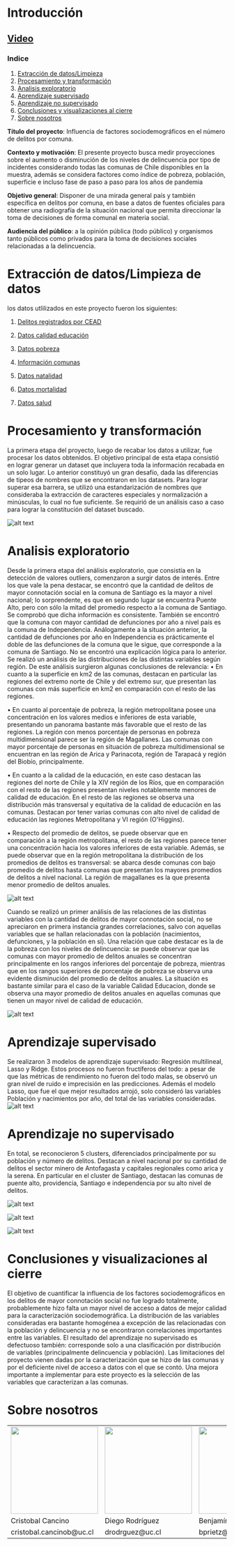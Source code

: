 # Introducción

## [Video](https://www.youtube.com/watch?v=ObUYAk9pEFU)

### **Indice**

1. [Extracción de datos/Limpieza](https://08benja08p.github.io/Grupo-8-CDD/#extracci%C3%B3n-de-datoslimpieza-de-datos)
2. [Procesamiento y transformación](https://08benja08p.github.io/Grupo-8-CDD/#procesamiento-y-transformaci%C3%B3n)
3. [Analisis exploratorio](https://08benja08p.github.io/Grupo-8-CDD/#analisis-exploratorio)
4. [Aprendizaje supervisado](https://08benja08p.github.io/Grupo-8-CDD/#aprendizaje-supervisado)
5. [Aprendizaje no supervisado](https://08benja08p.github.io/Grupo-8-CDD/#aprendizaje-no-supervisado)
6. [Conclusiones y visualizaciones al cierre](https://08benja08p.github.io/Grupo-8-CDD/#conclusiones-y-visualizaciones-al-cierre)
7. [Sobre nosotros](https://08benja08p.github.io/Grupo-8-CDD/#Sobre-nosotros)

**Título del proyecto**: Influencia de factores sociodemográficos en el número de delitos por comuna.

**Contexto y motivación**: El presente proyecto busca medir proyecciones sobre el aumento o disminución de los niveles de delincuencia por tipo de incidentes considerando todas las comunas de Chile disponibles en la muestra, además se considera factores como índice de pobreza, población, superficie e incluso fase de paso a paso para los años de pandemia

**Objetivo general**: Disponer de una mirada general país y también específica en delitos por comuna, en base a datos de fuentes oficiales para obtener una radiografía de la situación nacional que permita direccionar la toma de decisiones de forma comunal en materia social.

**Audiencia del público**: a la opinión pública (todo público) y organismos tanto públicos como privados para la toma de decisiones sociales relacionadas a la delincuencia.

# Extracción de datos/Limpieza de datos

los datos utlilizados en este proyecto fueron los siguientes:

1. [Delitos registrados por CEAD](http://cead.spd.gov.cl/centro-de-documentacion/?wpdmpro=estadisticas-anuales-delitos-de-mayor-connotacion-social-dmcs-base-censo-2017)

2. [Datos calidad educación](http://datos.mineduc.cl/dashboards/20014/descarga-bases-de-datos-sned/)

3. [Datos pobreza](http://observatorio.ministeriodesarrollosocial.gob.cl/storage/docs/pobreza-comunal/2017/PLANILLA_Estimaciones_comunales_tasa_pobreza_por_ingresos_multidimensional_2017.xlsx)

4. [Información comunas](https://github.com/MinCiencia/Datos-COVID19/blob/master/input/Otros/InformacionComunas.csv)

5. [Datos natalidad](https://github.com/MinCiencia/Datos-COVID19/tree/master/input/RegistroCivil)

6. [Datos mortalidad](https://github.com/MinCiencia/Datos-COVID19/tree/master/input/RegistroCivil)

7. [Datos salud](https://repositoriodeis.minsal.cl/DatosAbiertos/Establecimientos_ChileDEIS_MINSAL%2010-12-2021.xlsx)

# Procesamiento y transformación

La primera etapa del proyecto, luego de recabar los datos a utilizar, fue procesar los datos obtenidos. El objetivo principal de esta etapa consistió en lograr generar un dataset que incluyera toda la información recabada en un solo lugar. Lo anterior constituyó un gran desafío, dada las diferencias de tipeos de nombres que se encontraron en los datasets. Para lograr superar esa barrera, se utilizó una estandarización de nombres que consideraba la extracción de caracteres especiales y normalización a minúsculas, lo cual no fue suficiente. Se requirió de un análisis caso a caso para lograr la constitución del dataset buscado.

![alt text](https://github.com/08benja08p/Grupo-8-CDD/raw/main/Fotos/dataset.jpg "Logo Title Text 1")


# Analisis exploratorio

Desde la primera etapa del análisis exploratorio, que consistía en la detección de valores outliers, comenzaron a surgir datos de interés. Entre los que vale la pena destacar, se encontró que la cantidad de delitos de mayor connotación social en la comuna de Santiago es la mayor a nivel nacional; lo sorprendente, es que en segundo lugar se encuentra Puente Alto, pero con sólo la mitad del promedio respecto a la comuna de Santiago. Se comprobó que dicha información es consistente. 
También se encontró que la comuna con mayor cantidad de defunciones por año a nivel país es la comuna de Independencia. Análogamente a la situación anterior, la cantidad de defunciones por año en Independencia es prácticamente el doble de las defunciones de la comuna que le sigue, que corresponde a la comuna de Santiago. No se encontró una explicación lógica para lo anterior.
Se realizó un análisis de las distribuciones de las distintas variables según región. De este análisis surgieron algunas conclusiones de relevancia:
•	En cuanto a la superficie en km2 de las comunas, destacan en particular las regiones del extremo norte de Chile y del extremo sur, que presentan las comunas con más superficie en km2 en comparación con el resto de las regiones.

•	En cuanto al porcentaje de pobreza, la región metropolitana posee una concentración en los valores medios e inferiores de esta variable, presentando un panorama bastante más favorable que el resto de las regiones. La región con menos porcentaje de personas en pobreza multidimensional parece ser la región de Magallanes. Las comunas con mayor porcentaje de personas en situación de pobreza multidimensional se encuentran en las región de Arica y Parinacota, región de Tarapacá y región del Biobío, principalmente.

•	En cuanto a la calidad de la educación, en este caso destacan las regiones del norte de Chile y la XIV región de los Ríos, que en comparación con el resto de las regiones presentan niveles notablemente menores de calidad de educación. En el resto de las regiones se observa una distribución más transversal y equitativa de la calidad de educación en las comunas. Destacan por tener varias comunas con alto nivel de calidad de educación las regiones Metropolitana y VI región (O'Higgins).

•	Respecto del promedio de delitos, se puede observar que en comparación a la región metropolitana, el resto de las regiones parece tener una concentración hacia los valores inferiores de esta variable. Además, se puede observar que en la región metropolitana la distribución de los promedios de delitos es transversal: se abarca desde comunas con bajo promedio de delitos hasta comunas que presentan los mayores promedios de delitos a nivel nacional. La región de magallanes es la que presenta menor promedio de delitos anuales. 

![alt text](https://github.com/08benja08p/Grupo-8-CDD/raw/main/Fotos/alo.jpg "Logo Title Text 1")


Cuando se realizó un primer análisis de las relaciones de las distintas variables con la cantidad de delitos de mayor connotación social, no se apreciaron en primera instancia grandes correlaciones, salvo con aquellas variables que se hallan relacionadas con la población (nacimientos, defunciones, y la población en sí). Una relación que cabe destacar es la de la pobreza con los niveles de delincuencia:  se puede observar que las comunas con mayor promedio de delitos anuales se concentran principalmente en los rangos inferiores del porcentaje de pobreza, mientras que en los rangos superiores de porcentaje de pobreza se observa una evidente disminución del promedio de delitos anuales. La situación es bastante similar para el caso de la variable Calidad Educacion, donde se observa una mayor promedio de delitos anuales en aquellas comunas que tienen un mayor nivel de calidad de educación.

![alt text](https://github.com/08benja08p/Grupo-8-CDD/raw/main/Fotos/graf.jpg "Logo Title Text 1")


# Aprendizaje supervisado

Se realizaron 3 modelos de aprendizaje supervisado: Regresión multilineal, Lasso y Ridge. Estos procesos no fueron fructíferos del todo: a pesar de que las métricas de rendimiento no fueron del todo malas, se observó un gran nivel de ruido e imprecisión en las predicciones. Además el modelo Lasso, que fue el que mejor resultados arrojó, solo consideró las variables Población y nacimientos por año, del total de las variables consideradas.
![alt text](https://github.com/08benja08p/Grupo-8-CDD/raw/main/Fotos/6_graf.jpg "Logo Title Text 1")



# Aprendizaje no supervisado

En total, se reconocieron 5 clusters, diferenciados principalmente por su población y número de delitos. Destacan a nivel nacional por su cantidad de delitos el sector minero de Antofagasta y capitales regionales como arica y la serena. En particular en el cluster de Santiago, destacan las comunas de puente alto, providencia, Santiago e independencia por su alto nivel de delitos.


![alt text](https://github.com/08benja08p/Grupo-8-CDD/raw/main/Fotos/snap_1.jpg.png "Logo Title Text 1")

![alt text](https://github.com/08benja08p/Grupo-8-CDD/raw/main/Fotos/snap_2.jpg.png "Logo Title Text 1")

![alt text](https://github.com/08benja08p/Grupo-8-CDD/raw/main/Fotos/snap_3.jpg.png "Logo Title Text 1")


# Conclusiones y visualizaciones al cierre

El objetivo de cuantificar la influencia de los factores sociodemográficos en los delitos de mayor connotación social no fue logrado totalmente, probablemente hizo falta un mayor nivel de acceso a datos de mejor calidad para la caracterización sociodemográfica.
La distribución de las variables consideradas era bastante homogénea a excepción de las relacionadas con la población y delincuencia y no se encontraron correlaciones importantes entre las variables. El resultado del aprendizaje no supervisado es defectuoso también: corresponde solo a una clasificación por distribución de variables (principalmente delincuencia y población).
Las limitaciones del proyecto vienen dadas por la caracterización que se hizo de las comunas y por el deficiente nivel de acceso a datos con el que se contó. Una mejora importante a implementar para este proyecto es la selección de las variables que caracterizan a las comunas.

# Sobre nosotros

<table>
  <tr>
    <td><img src="https://github.com/08benja08p/Grupo-8-CDD/raw/main/Fotos/Foto-Cristobal.jpg" width="200"></td>
    <td><img src="https://github.com/08benja08p/Grupo-8-CDD/raw/main/Fotos/Foto-Diego.jpg" width="200"></td>
    <td><img src="https://github.com/08benja08p/Grupo-8-CDD/raw/main/Fotos/Benja-Foto.JPG" width="200" ></td>
    <td><img src="https://github.com/08benja08p/Grupo-8-CDD/raw/main/Fotos/Foto-Larry.jpg" width="200"></td>
  </tr>
  <tr>
    <td>Cristobal Cancino</td>
    <td>Diego Rodríguez</td>
    <td>Benjamín Prieto</td>
    <td>Larry Uribe</td>
  </tr>
  <tr>
    <td>cristobal.cancinob@uc.cl</td>
    <td>drodrguez@uc.cl</td>
    <td>bprietz@uc.cl</td>
    <td>larry@uc.cl</td>
  </tr>
</table>
